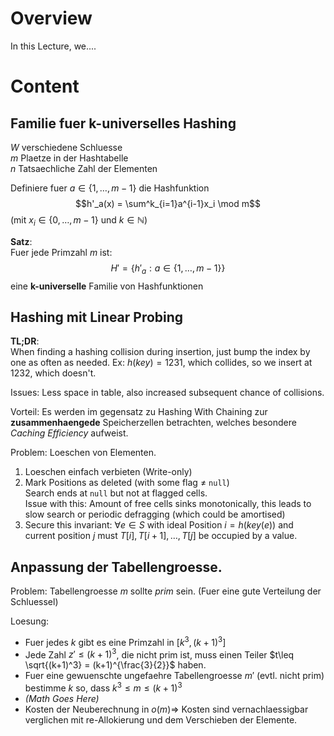 # Overview 
In this Lecture, we.... 

# Content

## Familie fuer k-universelles Hashing
$W$ verschiedene Schluesse  
$m$ Plaetze in der Hashtabelle  
$n$ Tatsaechliche Zahl der Elementen  

Definiere fuer $a\in \{1, \dots, m -1\}$ die Hashfunktion
$$h'_a(x) = \sum^k_{i=1}a^{i-1}x_i \mod m$$
(mit $x_i \in \{0, \dots, m-1\}$ und $k\in \mathbb{N}$)

**Satz**:  
Fuer jede Primzahl $m$ ist: 
$$H'= \{h'_a : a \in \{1, \dots, m-1\}\}$$ 
eine **k-universelle** Familie von Hashfunktionen

## Hashing mit Linear Probing
**TL;DR**:  
When finding a hashing collision during insertion, just bump the index by one
as often as needed. Ex: $h(key) = 1231$, which collides, so we insert at
$1232$, which doesn't.

Issues: Less space in table, also increased subsequent chance of collisions. 

Vorteil: Es werden im gegensatz zu Hashing With Chaining zur **zusammenhaengede**
Speicherzellen betrachten, welches besondere *Caching Efficiency* aufweist.

Problem: Loeschen von Elementen. 

1. Loeschen einfach verbieten (Write-only)
2. Mark Positions as deleted (with some flag $\neq$ `null`)  
   Search ends at `null` but not at flagged cells.  
   Issue with this: Amount of free cells sinks monotonically, this leads to
   slow search or periodic defragging (which could be amortised)
3. Secure this invariant: 
   $\forall e \in S$ with ideal Position $i = h(key(e))$ and current position
   $j$ must $T[i], T[i+1], \dots, T[j]$ be occupied by a value. 

## Anpassung der Tabellengroesse. 
Problem: Tabellengroesse $m$ sollte *prim* sein. (Fuer eine gute Verteilung der
Schluessel)

Loesung: 

- Fuer jedes $k$ gibt es eine Primzahl in $[k^3, (k+1)^3]$
- Jede Zahl $z' \leq (k+1)^3$, die nicht prim ist, muss einen Teiler $t\leq
  \sqrt{(k+1)^3} = (k+1)^{\frac{3}{2}}$ haben.
- Fuer eine gewuenschte ungefaehre Tabellengroesse $m'$ (evtl. nicht prim)
  bestimme $k$ so, dass $k^3 \leq m \leq (k+1)^3$
- _(Math Goes Here)_
- Kosten der Neuberechnung in $o(m) \Rightarrow$ Kosten sind vernachlaessigbar
  verglichen mit re-Allokierung und dem Verschieben der Elemente. 
